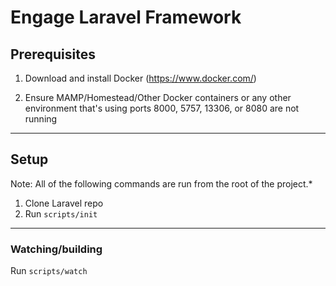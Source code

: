 # Engage Laravel Framework

## Prerequisites

1) Download and install Docker (https://www.docker.com/)

2) Ensure MAMP/Homestead/Other Docker containers or any other environment that's using ports 8000, 5757, 13306, or 8080 are not running

---

## Setup

Note: All of the following commands are run from the root of the project.*

1. Clone Laravel repo
2. Run `scripts/init`

---

### Watching/building

Run `scripts/watch`

